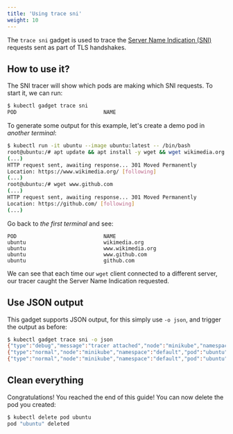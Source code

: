 ```yaml
---
title: 'Using trace sni'
weight: 10
---
```


The `trace sni` gadget is used to trace the [Server Name Indication (SNI)](https://en.wikipedia.org/wiki/Server_Name_Indication) requests sent as part of TLS handshakes.

## How to use it?

The SNI tracer will show which pods are making which SNI requests. To start it,
we can run:

```bash
$ kubectl gadget trace sni
POD                            NAME
```

To generate some output for this example, let's create a demo pod in *another terminal*:

```bash
$ kubectl run -it ubuntu --image ubuntu:latest -- /bin/bash
root@ubuntu:/# apt update && apt install -y wget && wget wikimedia.org
(...)
HTTP request sent, awaiting response... 301 Moved Permanently
Location: https://www.wikimedia.org/ [following]
(...)
root@ubuntu:/# wget www.github.com
(...)
HTTP request sent, awaiting response... 301 Moved Permanently
Location: https://github.com/ [following]
(...)
```

Go back to *the first terminal* and see:

```
POD                            NAME
ubuntu                         wikimedia.org
ubuntu                         www.wikimedia.org
ubuntu                         www.github.com
ubuntu                         github.com
```

We can see that each time our `wget` client connected to a different
server, our tracer caught the Server Name Indication requested.

## Use JSON output

This gadget supports JSON output, for this simply use `-o json`, and
trigger the output as before:

```bash
$ kubectl gadget trace sni -o json
{"type":"debug","message":"tracer attached","node":"minikube","namespace":"default","pod":"ubuntu"}
{"type":"normal","node":"minikube","namespace":"default","pod":"ubuntu","name":"wikimedia.org"}
{"type":"normal","node":"minikube","namespace":"default","pod":"ubuntu","name":"www.wikimedia.org"}
```

## Clean everything

Congratulations! You reached the end of this guide!
You can now delete the pod you created:

```bash
$ kubectl delete pod ubuntu
pod "ubuntu" deleted
```
